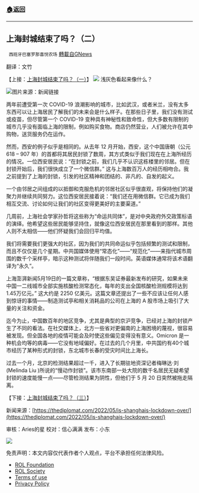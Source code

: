 ###  [:house:返回](README.md)
---


## 上海封城结束了吗？（二）
` 西班牙巴塞罗那喜悦农场` [轉載自GNews](https://gnews.org/zh-hans/2593340/)

翻译：文竹
 
【上接：[上海封城结束了吗？（一）](https://discordapp.com/channels/713352040625078303/830498737150230529/978721224735719495)】
 ![](https://assets.gnews.org/wp-content/uploads/2022/05/1-670_1653317637.jpg) 
浅灰色看起来像什么？
 
![](https://assets.gnews.org/wp-content/uploads/2022/05/thediplomat_2022-05-23-143123_1653420511-edited_1653420519.jpg)图片来源：新闻链接
 
两年前遭受第一次 COVID-19 浪潮影响的城市，比如武汉，或者米兰，没有太多东西可以让上海居民了解我们的未来会是什么样子。在那些日子里，我们没有测试或疫苗，但尽管第一个 COVID-19 变种具有神秘性和致命性，但大多数有限制的城市几乎没有面临上海的限制，例如购买食物。商店仍然营业，人们被允许在其中购物，送货服务仍在运作。
 
然而，西安的例子似乎是相同的。从去年 12 月开始，西安，这个中国唐朝（公元 618 – 907 年）的首都将其居民封锁了数周，其方式类似于我们现在在上海所经历的情况。一位西安居民说：“在封锁之前，我们几乎不认识这栋楼里的邻居。但在封锁开始后，我们很快成立了一个微信群。” 这与上海数百万人的经历相吻合。我之前提到了上海的封锁，引发的社区精神和团结的、非凡的、自发的起义。
 
一个由邻居之间组成的以抵御和克服危机的邻居社区似乎很直观，将保持他们的凝聚力并继续共同努力。这位西安居民接着说：“我们还在用微信群。它已成为我们相互交流、讨论如何让我们的社区变得更美好的主要渠道。”
 
几周前，上海社会学家孙哲将这些称为“命运共同体”，是对中央政府外交政策标语的演绎。他希望这些居民能够坚持住，就像这位西安居民在那里看到的那样。其他人则不太相信——他们怀疑我们会回归平均值。
 
我们将需要我们更强大的社区，因为我们的共同命运似乎包括频繁的测试和限制，而且不仅仅是几个星期。中共国媒体使用“常态化”——“规范化”——来指代城市周围的数千个采样亭，暗示这种测试将伴随我们一段时间。英语媒体通常将该术语翻译为“永久”。
 
上海澎湃新闻5月19日的一篇文章称，“根据东吴证券最新发布的研究，如果未来中国一二线城市全部实施核酸检测常态化，每年的支出全国核酸检测规模将达到1.45万亿元。” 这大约是 2250 亿美元。这篇文章还提出了一些不应该让任何人感到惊讶的事情——制造测试亭和相关消耗品的公司在上海的 A 股市场上吸引了大量的关注和资金。
 
迄今为止，中国数百年的地区竞争，尤其是典型的京沪竞争，已经对上海的封锁产生了不同的看法。在社交媒体上，北方一些省对更偏南的上海困境的蔑视，很容易被发现。但全国各地的疫情可能会及时使这些偏见变得没有意义。Omicron 是一种机会均等的病毒——它没有地域偏好。在过去的几个月里，中共国约有40个城市经历了某种形式的封锁，东北城市长春的受灾时间比上海长。
 
过去一个月，北京的检测结果超过一千，进入了长期驻地资深记者梅琳达·刘(Melinda Liu )所说的“慢动作封锁”。该市东南部一处大院的数千名居民无疑希望封锁的速度能慢一点——尽管检测结果为阴性，但他们于 5 月 20 日突然被拖走隔离。
 
【下接：[上海封城结束了吗？（三）](https://gnews.org/zh-hans/2593359/)】
 
新闻来源：[https://thediplomat.com/2022/05/is-shanghais-lockdown-over/](https://thediplomat.com/2022/05/is-shanghais-lockdown-over/)
 
审核：Aries的星
校对：信心满满
发布：小东
 
![](https://assets.gnews.org/wp-content/uploads/2022/05/2-13-1_1653317649.jpeg)

免责声明：本文内容仅代表作者个人观点，平台不承担任何法律风险。
  
- [ROL Foundation](https://rolfoundation.org/)
- [ROL Society](https://rolsociety.org/)
- [Terms of use](https://gnews.org/terms-of-use-3/)
- [Privacy Policy](https://gnews.org/privacy-policy/)
